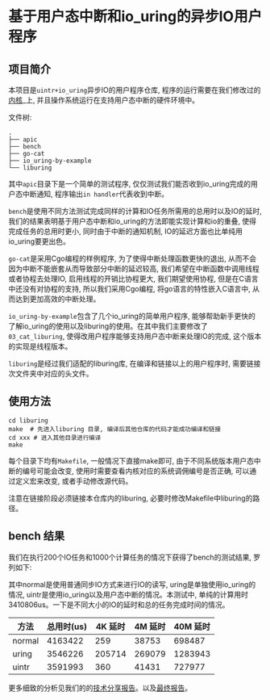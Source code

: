 # 基于用户态中断和io_uring的异步IO用户程序

## 项目简介

本项目是`uintr+io_uring`异步IO的用户程序仓库, 程序的运行需要在我们修改过的[内核](https://github.com/OS-F-4/uintr-linux-kernel/tree/uring)_上, 并且操作系统运行在支持用户态中断的硬件环境中。

文件树:

```
.
├── apic
├── bench
├── go-cat
├── io_uring-by-example
└── liburing
```

其中`apic`目录下是一个简单的测试程序, 仅仅测试我们能否收到io_uring完成的用户态中断通知, 程序输出`in handler`代表收到中断。

`bench`是使用不同方法测试完成同样的计算和IO任务所需用的总用时以及IO的延时, 我们的结果表明基于用户态中断和io_uring的方法即能实现计算和io的重叠, 使得完成任务的总用时更小, 同时由于中断的通知机制, IO的延迟方面也比单纯用io_uring要更出色。

`go-cat`是采用Cgo编程的样例程序, 为了使得中断处理函数更快的退出, 从而不会因为中断不能嵌套从而导致部分中断的延迟较高, 我们希望在中断函数中调用线程或者协程去处理IO, 启用线程的开销比协程更大, 我们期望使用协程, 但是在C语言中还没有对协程的支持, 所以我们采用Cgo编程, 将go语言的特性嵌入C语言中, 从而达到更加高效的中断处理。

`io_uring-by-example`包含了几个io_uring的简单用户程序, 能够帮助新手更快的了解io_uring的使用以及liburing的使用。在其中我们主要修改了`03_cat_liburing`, 使得改用户程序能够支持用户态中断来处理IO的完成, 这个版本的实现是线程版本。

`liburing`是经过我们适配的liburing库, 在编译和链接以上的用户程序时, 需要链接次文件夹中对应的头文件。

## 使用方法

```shell
cd liburing
make  # 先进入liburing 目录, 编译后其他仓库的代码才能成功编译和链接
cd xxx # 进入其他目录进行编译
make
```

每个目录下均有`Makefile`, 一般情况下直接make即可, 由于不同系统版本用户态中断的编号可能会改变, 使用时需要查看内核对应的系统调佣编号是否正确, 可以通过定义宏来改变, 或者手动修改源代码。 

注意在链接阶段必须链接本仓库内的liburing, 必要时修改Makefile中liburing的路径。

## bench 结果

我们在执行200个IO任务和1000个计算任务的情况下获得了bench的测试结果, 罗列如下:

其中normal是使用普通同步IO方式来进行IO的读写, uring是单独使用io_uring的情况, uintr是使用io_uring以及用户态中断的情况。本测试中, 单纯的计算用时3410806us。一下是不同大小的IO的延时和总的任务完成时间的情况。

| 方法   | 总用时(us) | 4K 延时 | 4M 延时 | 40M 延时 |
| ------ | ---------- | ------- | ------- | -------- |
| normal | 4163422    | 259     | 38753   | 698487   |
| uring  | 3546226    | 205714  | 269079  | 1283943  |
| uintr  | 3591993    | 360     | 41431   | 727977   |

更多细致的分析见我们的的[技术分享报告](https://github.com/OS-F-4/usr-intr/blob/main/%E6%8A%80%E6%9C%AF%E4%BA%A4%E6%B5%81%E6%8A%A5%E5%91%8A.pptx)。以及[最终报告](https://github.com/OS-F-4/usr-intr/blob/main/%E6%9C%80%E7%BB%88%E6%8A%A5%E5%91%8A.md)。